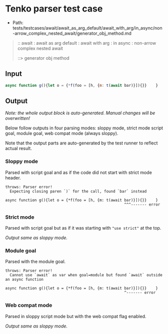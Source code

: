 # Tenko parser test case

- Path: tests/testcases/await/await_as_arg_default/await_with_arg/in_async/non-arrow_complex_nested_await/generator_obj_method.md

> :: await : await as arg default : await with arg : in async : non-arrow complex nested await
>
> ::> generator obj method

## Input

`````js
async function g(){let o = {*f(foo = [h, {m: t(await bar)}]){}}    }
`````

## Output

_Note: the whole output block is auto-generated. Manual changes will be overwritten!_

Below follow outputs in four parsing modes: sloppy mode, strict mode script goal, module goal, web compat mode (always sloppy).

Note that the output parts are auto-generated by the test runner to reflect actual result.

### Sloppy mode

Parsed with script goal and as if the code did not start with strict mode header.

`````
throws: Parser error!
  Expecting closing paren `)` for the call, found `bar` instead

async function g(){let o = {*f(foo = [h, {m: t(await bar)}]){}}    }
                                                     ^^^------- error
`````

### Strict mode

Parsed with script goal but as if it was starting with `"use strict"` at the top.

_Output same as sloppy mode._

### Module goal

Parsed with the module goal.

`````
throws: Parser error!
  Cannot use `await` as var when goal=module but found `await` outside an async function

async function g(){let o = {*f(foo = [h, {m: t(await bar)}]){}}    }
                                                     ^------- error
`````


### Web compat mode

Parsed in sloppy script mode but with the web compat flag enabled.

_Output same as sloppy mode._

